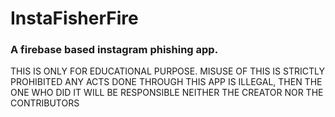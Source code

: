 # InstaFisherFire
### A firebase based instagram phishing app.


THIS IS ONLY FOR EDUCATIONAL PURPOSE. MISUSE OF THIS IS STRICTLY PROHIBITED
ANY ACTS DONE THROUGH THIS APP IS ILLEGAL, THEN THE ONE WHO DID IT WILL BE RESPONSIBLE NEITHER THE CREATOR NOR THE CONTRIBUTORS
